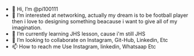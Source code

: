 - 👋 Hi, I’m @pi100111
- 👀 I’m interested at networking, actually my dream is to be football player then i love to designing something beacause i want to give all of my imagination.
- 🌱 I’m currently learning JHS lesson, cause i'm still JHS
- 💞️ I’m looking to collaborate on Instagram, Git-Hub, Linkedin, Etc
- 📫 How to reach me Use Instagram, linkedin, Whatsaap Etc



<!---
pi100111/pi100111 is a ✨ special ✨ repository because its `README.md` (this file) appears on your GitHub profile.
You can click the Preview link to take a look at your changes.
--->

